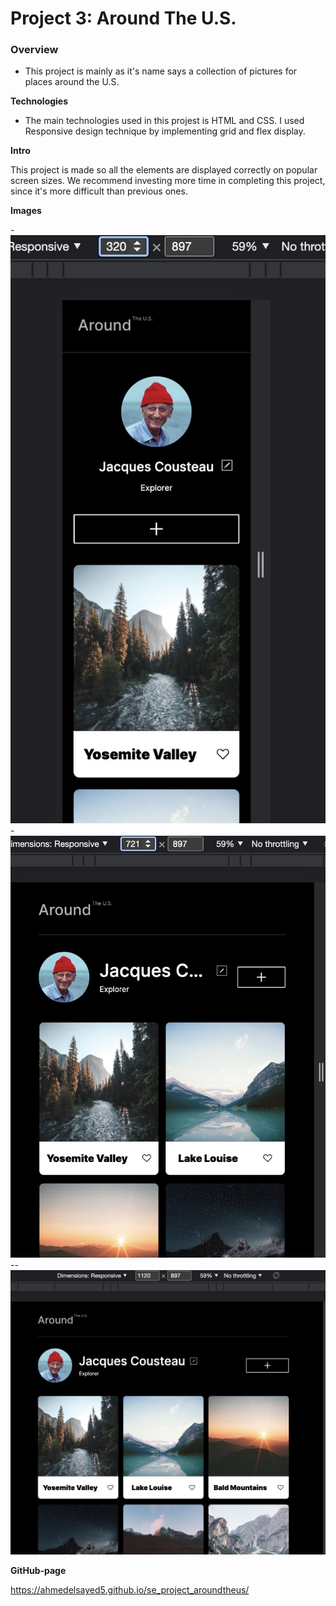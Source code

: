 # Project 3: Around The U.S.

### Overview

- This project is mainly as it's name says a collection of pictures for places around the U.S.

**Technologies**

- The main technologies used in this projest is HTML and CSS. I used Responsive design technique by implementing grid and flex display.

**Intro**

This project is made so all the elements are displayed correctly on popular screen sizes. We recommend investing more time in completing this project, since it's more difficult than previous ones.

**Images**

-![320px view](/images/Screenshot-1.jpeg "pic-1") -![721px view](/images/Screenshot-2.jpeg "pic-2")
--![1120px view](/images/Screenshot-3.jpeg "pic-3")

**GitHub-page**

https://ahmedelsayed5.github.io/se_project_aroundtheus/
